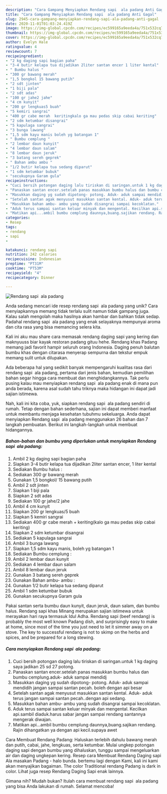 ```yaml
---
description: "Cara Gampang Menyiapkan Rendang sapi  ala padang Anti Gagal"
title: "Cara Gampang Menyiapkan Rendang sapi  ala padang Anti Gagal"
slug: 2945-cara-gampang-menyiapkan-rendang-sapi-ala-padang-anti-gagal
date: 2020-11-01T01:03:24.419Z
image: https://img-global.cpcdn.com/recipes/ec599165a9eeda4a/751x532cq70/rendang-sapi-ala-padang-foto-resep-utama.jpg
thumbnail: https://img-global.cpcdn.com/recipes/ec599165a9eeda4a/751x532cq70/rendang-sapi-ala-padang-foto-resep-utama.jpg
cover: https://img-global.cpcdn.com/recipes/ec599165a9eeda4a/751x532cq70/rendang-sapi-ala-padang-foto-resep-utama.jpg
author: Evelyn Hale
ratingvalue: 4
reviewcount: 7
recipeingredient:
- "2 kg daging sapi bagian paha"
- "3-4 butir kelapa tua dijadikan 2liter santan encer 1 liter kental"
- " Bumbu halus "
- "300 gr bawang merah"
- "1,5 bongkol 15 bawang putih"
- "2 sdt jinten"
- "1 biji pala"
- "2 sdt adas"
- "100 gr jahe2 jahe"
- "4 cm kunyit"
- "200 gr lengkuas5 buah"
- "5 kemiri sangrai"
- "400 gr cabe merah  keritingkalo ga mau pedas skip cabai keriting"
- "2 sdm ketumbar disangrai"
- "5 kapulaga sangrai"
- "3 bunga lawang"
- "1,5 sdm kayu manis boleh yg batangan 1"
- " Bumbu cemplung "
- "2 lembar daun kunyit"
- "4 lembar daun salam"
- "8 lembar daun jeruk"
- "3 batang sereh geprek"
- " Bahan ambu ambu "
- "1/2 butir kelapa tua sedang diparut"
- "1 sdm ketumbar bubuk"
- "secukupnya Garam gula"
recipeinstructions:
- "Cuci bersih potongan daging lalu tiriskan di saringan.untuk 1 kg daging saya jadikan 25 sd 27 potong."
- "Panaskan santan encer.setelah panas masukkan bumbu halus dan bumbu cemplung.aduk- aduk sampai mendidj"
- "Masukkan daging yg sudah dipotong- potong. Aduk- aduk sampai mendidih jangan sampai santan pecah. boleh dengan api besar"
- "Setelah santan agak menyusut masukkan santan kental. Aduk- aduk terus jangan sampai santan pecah..dengan api sedang."
- "Masukkan bahan ambu- ambu yang sudah disangrai sampai kecoklatan."
- "Aduk terus sampai santan keluar minyak dan mengental. Kecilkan api.sambil diaduk.harus sabar jangan sampai rendang santannya mengerak diwajan."
- "Matikan api...ambil bumbu cemplung daunnya,buang.sajikan rendang. Rajin dihangatkan ya dengan api kecil.supaya awet"
categories:
- Resep
tags:
- rendang
- sapi
- 

katakunci: rendang sapi  
nutrition: 242 calories
recipecuisine: Indonesian
preptime: "PT31M"
cooktime: "PT53M"
recipeyield: "4"
recipecategory: Dinner

---
```



![Rendang sapi  ala padang](https://img-global.cpcdn.com/recipes/ec599165a9eeda4a/751x532cq70/rendang-sapi-ala-padang-foto-resep-utama.jpg)

Anda sedang mencari ide resep rendang sapi  ala padang yang unik? Cara menyiapkannya memang tidak terlalu sulit namun tidak gampang juga. Kalau salah mengolah maka hasilnya akan hambar dan bahkan tidak sedap. Padahal rendang sapi  ala padang yang enak selayaknya mempunyai aroma dan cita rasa yang bisa memancing selera kita.

Kali ini aku mau share cara memasak rendang daging sapi yang kering dan maknyuuss biar kayak restoran padang gituu hehe. Rendang khas Padang memang jadi favorit hampir seluruh orang Indonesia. Daging penuh balutan bumbu khas dengan citarasa menyerap sempurna dan tekstur empuk memang sulit untuk dilupakan.

Ada beberapa hal yang sedikit banyak mempengaruhi kualitas rasa dari rendang sapi  ala padang, pertama dari jenis bahan, kemudian pemilihan bahan segar hingga cara membuat dan menghidangkannya. Tak perlu pusing kalau mau menyiapkan rendang sapi  ala padang enak di mana pun anda berada, karena asal sudah tahu triknya maka hidangan ini dapat jadi sajian istimewa.


Nah, kali ini kita coba, yuk, siapkan rendang sapi  ala padang sendiri di rumah. Tetap dengan bahan sederhana, sajian ini dapat memberi manfaat untuk membantu menjaga kesehatan tubuhmu sekeluarga. Anda dapat menyiapkan Rendang sapi  ala padang menggunakan 26 bahan dan 7 langkah pembuatan. Berikut ini langkah-langkah untuk membuat hidangannya.

<!--inarticleads1-->

##### Bahan-bahan dan bumbu yang diperlukan untuk menyiapkan Rendang sapi  ala padang:

1. Ambil 2 kg daging sapi bagian paha
1. Siapkan 3-4 butir kelapa tua dijadikan 2liter santan encer, 1 liter kental
1. Sediakan  Bumbu halus :
1. Sediakan 300 gr bawang merah
1. Gunakan 1,5 bongkol/ 15 bawang putih
1. Ambil 2 sdt jinten
1. Siapkan 1 biji pala
1. Siapkan 2 sdt adas
1. Sediakan 100 gr jahe/2 jahe
1. Ambil 4 cm kunyit
1. Siapkan 200 gr lengkuas/5 buah
1. Siapkan 5 kemiri sangrai
1. Sediakan 400 gr cabe merah + keriting(kalo ga mau pedas skip cabai keriting)
1. Siapkan 2 sdm ketumbar disangrai
1. Sediakan 5 kapulaga sangrai
1. Ambil 3 bunga lawang
1. Siapkan 1,5 sdm kayu manis, boleh yg batangan 1
1. Sediakan  Bumbu cemplung :
1. Ambil 2 lembar daun kunyit
1. Sediakan 4 lembar daun salam
1. Ambil 8 lembar daun jeruk
1. Gunakan 3 batang sereh geprek
1. Gunakan  Bahan ambu- ambu :
1. Gunakan 1/2 butir kelapa tua sedang diparut
1. Ambil 1 sdm ketumbar bubuk
1. Gunakan secukupnya Garam gula


Pakai santan serta bumbu daun kunyit, daun jeruk, daun salam, dan bumbu halus. Rendang sapi khas Minang merupakan sajian istimewa untuk merayakan hari raya termasuk Idul Adha. Rendang sapi (beef rendang) is probably the most well known Padang dish, and surprisingly easy to make at home, since most of the time you just need to let it simmer away on a stove. The key to successful rendang is not to skimp on the herbs and spices, and be prepared for a long stewing. 

<!--inarticleads2-->

##### Cara menyiapkan Rendang sapi  ala padang:

1. Cuci bersih potongan daging lalu tiriskan di saringan.untuk 1 kg daging saya jadikan 25 sd 27 potong.
1. Panaskan santan encer.setelah panas masukkan bumbu halus dan bumbu cemplung.aduk- aduk sampai mendidj
1. Masukkan daging yg sudah dipotong- potong. Aduk- aduk sampai mendidih jangan sampai santan pecah. boleh dengan api besar
1. Setelah santan agak menyusut masukkan santan kental. Aduk- aduk terus jangan sampai santan pecah..dengan api sedang.
1. Masukkan bahan ambu- ambu yang sudah disangrai sampai kecoklatan.
1. Aduk terus sampai santan keluar minyak dan mengental. Kecilkan api.sambil diaduk.harus sabar jangan sampai rendang santannya mengerak diwajan.
1. Matikan api...ambil bumbu cemplung daunnya,buang.sajikan rendang. Rajin dihangatkan ya dengan api kecil.supaya awet


Cara Membuat Rendang Padang: Haluskan terlebih dahulu bawang merah dan putih, cabai, jahe, lengkuas, serta ketumbar. Mulai ungkep potongan daging sapi dengan bumbu yang dihaluskan, tunggu sampai mengeluarkan air dan daging ungkepan kering. Resep cara Membuat Rendang Daging sapi Ala masakan Padang - halo bunda. bertemu lagi dengan Kami, kali ini kami akan menyajikan bagaiman. The color Traditional rendang Padang is dark in color. Lihat juga resep Rendang Daging Sapi enak lainnya. 

Gimana nih? Mudah bukan? Itulah cara membuat rendang sapi  ala padang yang bisa Anda lakukan di rumah. Selamat mencoba!
